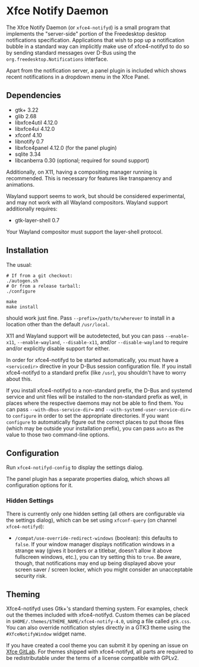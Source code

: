 # Xfce Notify Daemon

The Xfce Notify Daemon (or `xfce4-notifyd`) is a small program that implements
the "server-side" portion of the Freedesktop desktop notifications
specification. Applications that wish to pop up a notification bubble in a
standard way can implicitly make use of xfce4-notifyd to do so by sending
standard messages over D-Bus using the `org.freedesktop.Notifications`
interface.

Apart from the notification server, a panel plugin is included which shows recent
notifications in a dropdown menu in the Xfce Panel.


## Dependencies

* gtk+ 3.22
* glib 2.68
* libxfce4util 4.12.0
* libxfce4ui 4.12.0
* xfconf 4.10
* libnotify 0.7
* libxfce4panel 4.12.0 (for the panel plugin)
* sqlite 3.34
* libcanberra 0.30 (optional; required for sound support)

Additionally, on X11, having a compositing manager running is
recommended. This is necessary for features like transparency and
animations.

Wayland support seems to work, but should be considered experimental,
and may not work with all Wayland compositors. Wayland support
additionally requires:

* gtk-layer-shell 0.7

Your Wayland compositor must support the layer-shell protocol.


## Installation

The usual:

```
# If from a git checkout:
./autogen.sh
# Or from a release tarball:
./configure

make
make install
```

should work just fine.  Pass `--prefix=/path/to/wherever` to install in a
location other than the default `/usr/local`.

X11 and Wayland support will be autodetected, but you can pass
`--enable-x11`, `--enable-wayland`, `--disable-x11`, and/or
`--disable-wayland` to require and/or explicitly disable support for
either.

In order for xfce4-notifyd to be started automatically, you must have a
`<servicedir>` directive in your D-Bus session configuration file.  If
you install xfce4-notifyd to a standard prefix (like `/usr`), you
shouldn't have to worry about this.

If you install xfce4-notifyd to a non-standard prefix, the D-Bus and
systemd service and unit files will be installed to the non-standard
prefix as well, in places where the respective daemons may not be able
to find them.  You can pass `--with-dbus-service-dir=` and
`--with-systemd-user-service-dir=` to `configure` in order to set the
appropriate directories.  If you want `configure` to automatically
figure out the correct places to put those files (which may be outside
your installation prefix), you can pass `auto` as the value to those two
command-line options.


## Configuration

Run `xfce4-notifyd-config` to display the settings dialog.

The panel plugin has a separate properties dialog, which shows all configuration
options for it.

### Hidden Settings

There is currently only one hidden setting (all others are configurable
via the settings dialog), which can be set using `xfconf-query` (on
channel `xfce4-notifyd`):

* `/compat/use-override-redirect-windows` (boolean): this defaults to
  `false`.  If your window manager displays notification windows in a
  strange way (gives it borders or a titlebar, doesn't allow it above
  fullscreen windows, etc.), you can try setting this to `true`.  Be
  aware, though, that notifications may end up being displayed above
  your screen saver / screen locker, which you might consider an
  unacceptable security risk.


## Theming

Xfce4-notifyd uses Gtk+'s standard theming system.  For examples, check
out the themes included with xfce4-notifyd.  Custom themes can be placed
in `$HOME/.themes/$THEME_NAME/xfce4-notify-4.0`, using a file called
`gtk.css`.  You can also override notification styles directly in a GTK3
theme using the `#XfceNotifyWindow` widget name.

If you have created a cool theme you can submit it by opening an issue
on [Xfce GitLab](https://gitlab.xfce.org/apps/xfce4-notifyd/-/issues).
For themes shipped with xfce4-notifyd, all parts are required to be
redistributable under the terms of a license compatible with GPLv2.
